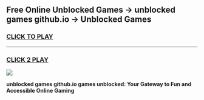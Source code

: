 
## Free Online Unblocked Games → unblocked games github.io → Unblocked Games
<h3>
<a href="https://premium.freeplayer.one?title=unblocked_games_github.io&ref=21F">CLICK TO PLAY</a></h3>
<hr>

<h3>
<a href="https://premium.freeplayer.one?title=unblocked_games_github.io&ref=21F">CLICK 2 PLAY</a>
  
</h3>

<a href="https://premium.freeplayer.one?title=unblocked_games_github.io&ref=21F/"><img src="https://clearcache.store/games.png"></a>


**unblocked games github.io games unblocked: Your Gateway to Fun and Accessible Online Gaming**
